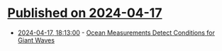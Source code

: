 # [Published on 2024-04-17](index.md)

* [2024-04-17, 18:13:00](https://soylentnews.org/article.pl?sid=24/04/16/1347225&from=rss) - [Ocean Measurements Detect Conditions for Giant Waves](https://soylentnews.org/article.pl?sid=24/04/16/1347225&from=rss)
